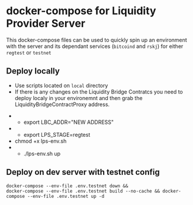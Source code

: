 # docker-compose for Liquidity Provider Server

This docker-compose files can be used to quickly spin up an environment with the server and its
dependant services (`bitcoind` and `rskj`) for either `regtest` or `testnet`

## Deploy locally
* Use scripts located on `local` directory
* If there is any changes on the Liquidity Bridge Contratcs you need to deploy localy in your environemnt and then grab the  LiquidityBridgeContractProxy address.
- - export LBC_ADDR="NEW ADDRESS"
- - export LPS_STAGE=regtest
- chmod +x lps-env.sh
- - ./lps-env.sh up

## Deploy on dev server with testnet config

```
docker-compose --env-file .env.testnet down && 
docker-compose --env-file .env.testnet build --no-cache && docker-compose --env-file .env.testnet up -d
```
